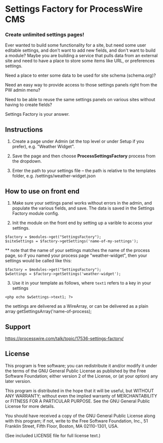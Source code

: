 Settings Factory for ProcessWire CMS
=======================

### Create unlimited settings pages!

Ever wanted to build some functionality for a site, but need some user editable settings, and don't want to add new fields, and don't want to build a module?  Maybe you are building a service that pulls data from an external site and need to have a place to store some items like URL, or preferences settings.

Need a place to enter some data to be used for site schema (schema.org)?

Need an easy way to provide access to those settings panels right from the PW admin menu?

Need to be able to reuse the same settings panels on various sites without having to create fields?

Settings Factory is your answer.

## Instructions

1. Create a page under Admin (at the top level or under Setup if you prefer), e.g. "Weather Widget".

2. Save the page and then choose **ProcessSettingsFactory** process from the dropdown.

3. Enter the path to your settings file – the path is relative to the templates folder, e.g. /settings/weather-widget.json

## How to use on front end

1. Make sure your settings panel works without errors in the admin, and populate the various fields, and save. The data is saved in the Settings Factory module config.

2. Init the module on the front end by setting up a varible to access your settings.

```
$factory = $modules->get("SettingsFactory");
$siteSettings = $factory->getSettings('name-of-my-settings');
```
** note that the name of your settings matches the name of the process page, so if you named your process page "weather-widget", then your settings would be called like this:

```
$factory = $modules->get("SettingsFactory");
$wSettings = $factory->getSettings('weather-widget');
```

3. Use it in your template as follows, where `text1` refers to a key in your settings
```
<php echo $wSettings->text1; ?>
```

the settings are delivered as a WireArray, or can be delivered as a plain array getSettingsArray('name-of-process); 


## Support

https://processwire.com/talk/topic/17536-settings-factory/


## License

This program is free software; you can redistribute it and/or
modify it under the terms of the GNU General Public License
as published by the Free Software Foundation; either version 2
of the License, or (at your option) any later version.

This program is distributed in the hope that it will be useful,
but WITHOUT ANY WARRANTY; without even the implied warranty of
MERCHANTABILITY or FITNESS FOR A PARTICULAR PURPOSE.  See the
GNU General Public License for more details.

You should have received a copy of the GNU General Public License
along with this program; if not, write to the Free Software
Foundation, Inc., 51 Franklin Street, Fifth Floor, Boston, MA  02110-1301, USA.

(See included LICENSE file for full license text.)
